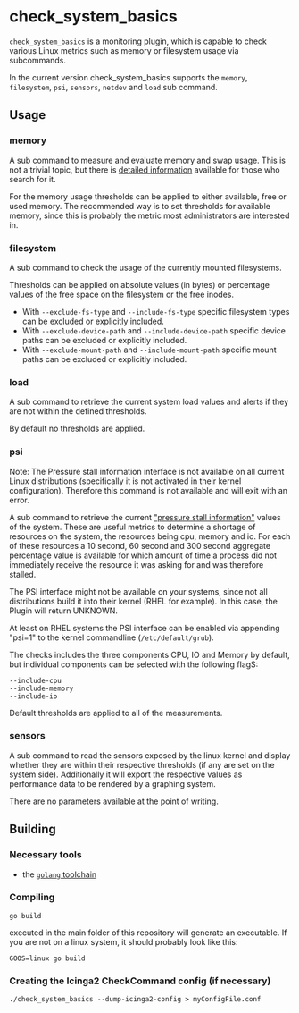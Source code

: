 # check_system_basics

`check_system_basics` is a monitoring plugin, which is capable to check various Linux metrics such
as memory or filesystem usage via subcommands.

In the current version check_system_basics supports the `memory`, `filesystem`, `psi`, `sensors`, `netdev` and `load` sub command.

## Usage

### memory

A sub command to measure and evaluate memory and swap usage. This is not a trivial topic, but there is [detailed information](https://www.thegeekdiary.com/understanding-proc-meminfo-file-analyzing-memory-utilization-in-linux/) available for those who search for it.

For the memory usage thresholds can be applied to either available, free or used memory. The recommended way is to set thresholds for available memory,
since this is probably the metric most administrators are interested in.


### filesystem

A sub command to check the usage of the currently mounted filesystems.

Thresholds can be applied on absolute values (in bytes) or percentage values of the free space on the filesystem
or the free inodes.

 * With `--exclude-fs-type` and `--include-fs-type` specific filesystem types can be excluded or explicitly included.
 * With `--exclude-device-path` and `--include-device-path` specific device paths can be excluded or explicitly included.
 * With `--exclude-mount-path` and `--include-mount-path` specific mount paths can be excluded or explicitly included.


### load

A sub command to retrieve the current system load values and alerts if they are not within the defined thresholds.

By default no thresholds are applied.


### psi

Note: The Pressure stall information interface is not available on all current Linux distributions (specifically it is not
activated in their kernel configuration).
Therefore this command is not available and will exit with an error.

A sub command to retrieve the current ["pressure stall information"](https://lwn.net/Articles/759781/) values of the system. These are useful metrics to determine a shortage
of resources on the system, the resources being cpu, memory and io.
For each of these resources a 10 second, 60 second and 300 second aggregate percentage value is available for which
amount of time a process did not immediately receive the resource it was asking for and was therefore stalled.

The PSI interface might not be available on your systems, since not all distributions build it into their kernel (RHEL for example).
In this case, the Plugin will return UNKNOWN.

At least on RHEL systems the PSI interface can be enabled via appending "psi=1" to the kernel commandline (`/etc/default/grub`).

The checks includes the three components CPU, IO and Memory by default, but individual components can be selected with the following flagS:

```
--include-cpu
--include-memory
--include-io
```

Default thresholds are applied to all of the measurements.




### sensors

A sub command to read the sensors exposed by the linux kernel and display whether they
are within their respective thresholds (if any are set on the system side).
Additionally it will export the respective values as performance data to be rendered
by a graphing system.

There are no parameters available at the point of writing.


## Building

### Necessary tools

 * the [`golang` toolchain](https://go.dev/)

### Compiling

```
go build
```
executed in the main folder of this repository will generate an executable. If you are not on a linux system,
it should probably look like this:

```
GOOS=linux go build
```

### Creating the Icinga2 CheckCommand config (if necessary)

```
./check_system_basics --dump-icinga2-config > myConfigFile.conf
```
